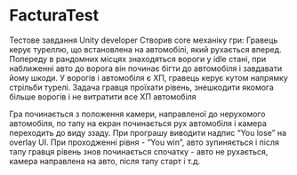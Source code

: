 # FacturaTest

Тестове завдання Unity developer
Створив core механіку гри:
Гравець керує туреллю, що встановлена на автомобілі, який рухається вперед. Попереду в рандомних місцях знаходяться вороги у idle стані, при наближенні авто до ворога він починає бігти до автомобіля і завдавати йому шкоди. У ворогів і автомобіля є ХП, гравець керує кутом напрямку стрільби турелі. Задача гравця проїхати рівень, знешкодити якомога більше ворогів і не витратити все ХП автомобіля

Гра починається з положення камери, направленої до нерухомого автомобіля, по тапу на екран починається рух автомобіля і камера переходить до виду ззаду. При програшу виводити надпис “You lose” на overlay UI. При проходженні рівня - “You win”, авто зупиняється і після тапу гравця рівень знов починається спочатку - авто не рухається, камера направлена на авто, після тапу старт і т.д.
